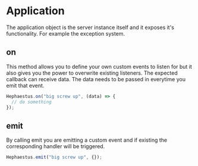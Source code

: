 # Application

The application object is the server instance itself and it exposes it's functionality.
For example the exception system.

## on

This method allows you to define your own custom events to listen for but it
also gives you the power to overwrite existing listeners. The expected callback
can receive data. The data needs to be passed in everytime you emit that event.

```ts
Hephaestus.on("big screw up", (data) => {
  // do something
});
```

## emit

By calling emit you are emitting a custom event and if existing the corresponding
handler will be triggered.

```ts
Hephaestus.emit("big screw up", {});
```
